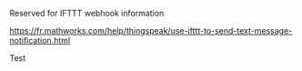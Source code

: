 Reserved for IFTTT webhook information


https://fr.mathworks.com/help/thingspeak/use-ifttt-to-send-text-message-notification.html

Test








